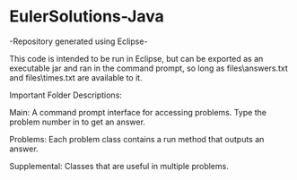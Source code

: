 # EulerSolutions-Java
-Repository generated using Eclipse-

This code is intended to be run in Eclipse, but can be exported as an executable jar and ran in the command prompt, so long as files\answers.txt and files\times.txt are available to it.

Important Folder Descriptions:

Main: A command prompt interface for accessing problems. Type the problem number in to get an answer.

Problems: Each problem class contains a run method that outputs an answer.

Supplemental: Classes that are useful in multiple problems.
